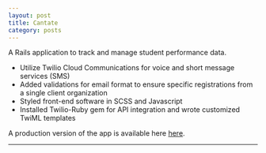 ```yaml
---
layout: post
title: Cantate
category: posts
---
```


A Rails application to track and manage student performance data.  

+ Utilize Twilio Cloud Communications for voice and short message services (SMS)
+ Added validations for email format to ensure specific registrations from a single client organization
+ Styled front-end software in SCSS and Javascript
+ Installed Twilio-Ruby gem for API integration and wrote customized TwiML templates
  
A production version of the app is available here [here][here].    

---

[here]: https://cantate.herokuapp.com/